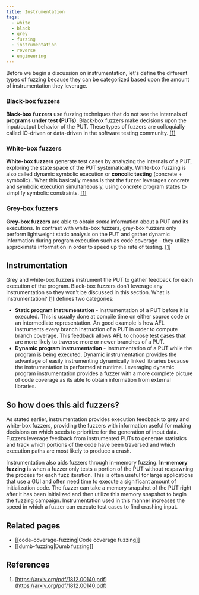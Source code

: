 ```yaml
---
title: Instrumentation
tags:
  - white
  - black
  - grey
  - fuzzing
  - instrumentation
  - reverse
  - engineering
---
```


Before we begin a discussion on instrumentation, let's define the different
types of fuzzing because they can be categorized based upon the amount of
instrumentation they leverage.

### Black-box fuzzers

**Black-box fuzzers** use fuzzing techniques that do not see the internals of
**programs under test (PUTs)**. Black-box fuzzers make decisions upon the
input/output behavior of the PUT. These types of fuzzers are colloquially called
IO-driven or data-driven in the software testing community. [[1]](#references)

### White-box fuzzers

**White-box fuzzers** generate test cases by analyzing the internals of a PUT,
exploring the state space of the PUT systematically. White-box fuzzing is also
called dynamic symbolic execution or **concolic testing** (concrete + symbolic)
. What this basically means is that the fuzzer leverages concrete and symbolic
execution simultaneously, using concrete program states to simplify symbolic
constraints. [[1]](#references)

### Grey-box fuzzers

**Grey-box fuzzers** are able to obtain _some_ information about a PUT and its
executions. In contrast with white-box fuzzers, grey-box fuzzers only perform
lightweight static analysis on the PUT and gather dynamic information during
program execution such as code coverage - they utilize approximate information
in order to speed up the rate of testing. [[1]](#references)

## Instrumentation

Grey and white-box fuzzers instrument the PUT to gather feedback for each
execution of the program. Black-box fuzzers don't leverage any instrumentation
so they won't be discussed in this section. What is instrumentation?
[[1]](#references) defines two categories:

- **Static program instrumentation** - instrumentation of a PUT before it is
  executed. This is usually done at compile time on either source code or an
  intermediate representation. An good example is how AFL instruments every
  branch instruction of a PUT in order to compute branch coverage. This feedback
  allows AFL to choose test cases that are more likely to traverse more or newer
  branches of a PUT.
- **Dynamic program instrumentation** - instrumentation of a PUT while the
  program is being executed. Dynamic instrumentation provides the advantage of
  easily instrumenting dynamically linked libraries because the instrumentation
  is performed at runtime. Leveraging dynamic program instrumentation provides a
  fuzzer with a more complete picture of code coverage as its able to obtain
  information from external libraries.

## So how does this aid fuzzers?

As stated earlier, instrumentation provides execution feedback to grey and
white-box fuzzers, providing the fuzzers with information useful for making
decisions on which seeds to prioritize for the generation of input data. Fuzzers
leverage feedback from instrumented PUTs to generate statistics and track which
portions of the code have been traversed and which execution paths are most
likely to produce a crash.

Instrumentation also aids fuzzers through in-memory fuzzing. **In-memory
fuzzing** is when a fuzzer only tests a portion of the PUT without respawning
the process for each fuzz iteration. This is often useful for large applications
that use a GUI and often need time to execute a significant amount of
initialization code. The fuzzer can take a memory snapshot of the PUT right
after it has been initialized and then utilize this memory snapshot to begin the
fuzzing campaign. Instrumentation used in this manner increases the speed in
which a fuzzer can execute test cases to find crashing input.

## Related pages

- [[code-coverage-fuzzing|Code coverage fuzzing]]
- [[dumb-fuzzing|Dumb fuzzing]]

## References

1. [https://arxiv.org/pdf/1812.00140.pdf](https://arxiv.org/pdf/1812.00140.pdf)
